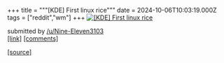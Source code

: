 +++
title = """[KDE] First linux rice"""
date = 2024-10-06T10:03:19.000Z
tags = ["reddit","wm"]
+++
[![[KDE] First linux rice](https://preview.redd.it/9u9qarsl04td1.png?width=640&crop=smart&auto=webp&s=b86a80832315bdb2c129b90e07314e91337f7fd0 "[KDE] First linux rice")](https://www.reddit.com/r/unixporn/comments/1fxd66t/kde_first_linux_rice/)

submitted by [/u/Nine-Eleven3103](https://www.reddit.com/user/Nine-Eleven3103)  
[\[link\]](https://i.redd.it/9u9qarsl04td1.png) [\[comments\]](https://www.reddit.com/r/unixporn/comments/1fxd66t/kde_first_linux_rice/)

[[source]](https://www.reddit.com/r/unixporn/comments/1fxd66t/kde_first_linux_rice/)
